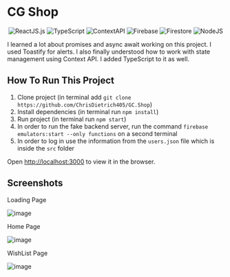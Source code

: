 # CG Shop

<div align="center">
  <img src="https://img.shields.io/badge/ReactJS-17.0.2-green" alt="ReactJS.js">
  <img src="https://img.shields.io/badge/TypeScript-4.8.4-blue" alt="TypeScript">
  <img src="https://img.shields.io/badge/ContextAPI-" alt="ContextAPI">
  <img src="https://img.shields.io/badge/Firebase" alt="Firebase">
  <img src="https://img.shields.io/badge/Firestore" alt="Firestore">
  <img src="https://img.shields.io/badge/NodeJS" alt="NodeJS">
</div>

I learned a lot about promises and async await working on this
project. I used Toastify for alerts. I also finally understood how
to work with state management using Context API. I added
TypeScript to it as well.

## How To Run This Project

1. Clone project (in terminal add `git clone https://github.com/ChrisDietrich405/GC.Shop`)
2. Install dependencies (in terminal run `npm install`)
3. Run project (in terminal run `npm start`)
4. In order to run the fake backend server, run the command `firebase emulators:start --only functions` on a second terminal
5. In order to log in use the information from the `users.json` file which is inside the `src` folder 


Open [http://localhost:3000](http://localhost:3000) to view it in the browser.


## Screenshots

Loading Page

![image](https://user-images.githubusercontent.com/70533870/132955620-46ff99b1-8e2b-4eb0-8ea8-7715166fb12e.png)

Home Page

![image](https://user-images.githubusercontent.com/70533870/132955522-c32a7d2a-b101-4c76-8502-7e3415edbe7b.png)

WishList Page

![image](https://user-images.githubusercontent.com/70533870/132955662-a5e038bd-86d6-4398-a3f5-e3c54e1fecd2.png)





